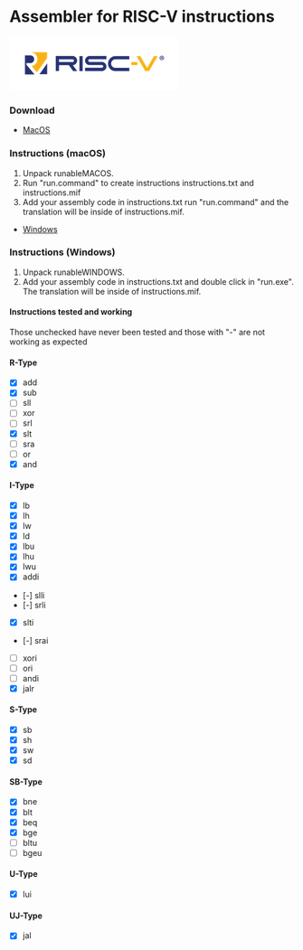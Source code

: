 
# Assembler for RISC-V instructions
![[RISC-V](https://http://riscv.org/)](outros/image8.png)

### Download
* [MacOS]( https://github.com/gustavoisidio/montadorRISCV/releases/download/0.3/runableMACOS.zip ) 

### Instructions (macOS)
1. Unpack runableMACOS.
2. Run "run.command" to create instructions instructions.txt and instructions.mif
3. Add your assembly code in instructions.txt run "run.command" and the translation will be inside of instructions.mif.

* [Windows]( https://github.com/gustavoisidio/montadorRISCV/releases/download/0.3/runableWINDOWS.zip ) 

### Instructions (Windows)
1. Unpack runableWINDOWS.
2. Add your assembly code in instructions.txt and double click in "run.exe". The translation will be inside of instructions.mif.


#### Instructions tested and working
Those unchecked have never been tested and those with "-" are not working as expected

#### R-Type
- [x] add
- [x] sub
- [ ] sll
- [ ] xor
- [ ] srl
- [x] slt
- [ ] sra
- [ ] or
- [x] and

#### I-Type
- [x] lb
- [x] lh
- [x] lw
- [x] ld
- [x] lbu
- [x] lhu
- [x] lwu
- [x] addi
- [-] slli
- [-] srli
- [x] slti
- [-] srai
- [ ] xori
- [ ] ori
- [ ] andi
- [x] jalr

#### S-Type
- [x] sb
- [x] sh
- [x] sw
- [x] sd

#### SB-Type
- [x] bne
- [x] blt
- [x] beq
- [x] bge
- [ ] bltu
- [ ] bgeu

#### U-Type
- [x] lui

#### UJ-Type
- [x] jal
